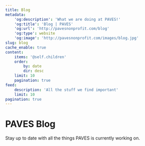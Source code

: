 ```yaml
---
title: Blog
metadata:
    'og:description': 'What we are doing at PAVES!'
    'og:title': 'Blog | PAVES'
    'og:url': 'http://pavesnonprofit.com/blog'
    'og:type': website
    'og:image': 'http://pavesnonprofit.com/images/blog.jpg'
slug: blog
cache_enable: true
content:
    items: '@self.children'
    order:
        by: date
        dir: desc
    limit: 10
    pagination: true
feed:
    description: 'All the stuff we find important'
    limit: 10
pagination: true
---
```


# PAVES Blog
Stay up to date with all the things PAVES is currently working on. 
